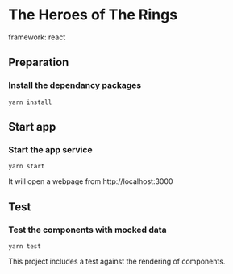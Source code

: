 # The Heroes of The Rings
framework: react

## Preparation
### Install the dependancy packages
```yarn install```

## Start app
### Start the app service
```yarn start```

It will open a webpage from http://localhost:3000

## Test
### Test the components with mocked data
```yarn test```

This project includes a test against the rendering of components.


